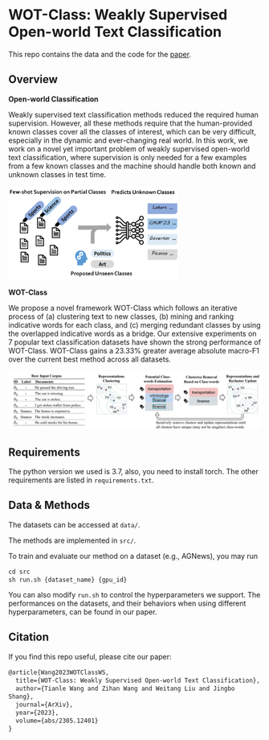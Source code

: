 # WOT-Class: Weakly Supervised Open-world Text Classification

This repo contains the data and the code for the [paper](https://arxiv.org/pdf/2305.12401.pdf).

## Overview

**Open-world Classification**

Weakly supervised text classification methods reduced the required human supervision. However, all these methods require that the human-provided known classes cover all the classes of interest, which can be very difficult, especially in the dynamic and ever-changing real world. In this work, we work on a novel yet important problem of weakly supervised open-world text classification, where supervision is only needed for a few examples from a few known classes and the machine should handle both known and unknown classes in test time.

<img src="intro.png" alt="1" style="zoom: 33%;" />

**WOT-Class**

We propose a novel framework WOT-Class which follows an iterative process of (a) clustering text to new classes, (b) mining and ranking indicative words for each class, and (c) merging redundant classes by using the overlapped indicative words as a bridge. Our extensive experiments on 7 popular text classification datasets have shown the strong performance of WOT-Class.  WOT-Class gains a 23.33% greater average absolute macro-F1 over the current best method across all datasets.

![1](pipeline.png)

## Requirements
The python version we used is 3.7, also, you need to install torch. The other requirements are listed in `requirements.txt`.

## Data & Methods
The datasets can be accessed at `data/`.

The methods are implemented in `src/`.

To train and evaluate our method on a dataset (e.g., AGNews), you may run

```
cd src
sh run.sh {dataset_name} {gpu_id}
```

You can also modify `run.sh` to control the hyperparameters we support.
The performances on the datasets, and their behaviors when using different hyperparameters, can be found in our paper.

## Citation
If you find this repo useful, please cite our paper:

```
@article{Wang2023WOTClassWS,
  title={WOT-Class: Weakly Supervised Open-world Text Classification},
  author={Tianle Wang and Zihan Wang and Weitang Liu and Jingbo Shang},
  journal={ArXiv},
  year={2023},
  volume={abs/2305.12401}
}
```